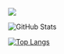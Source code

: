 ![](https://github-profile-summary-cards.vercel.app/api/cards/profile-details?username=yasuto2002&theme=tokyonight)
 
![GitHub Stats](https://github-readme-stats.vercel.app/api?username=yasuto2002&show_icons=true&theme=tokyonight)
 
[![Top Langs](https://github-readme-stats.vercel.app/api/top-langs/?username=yasuto2002&layout=compact&langs_count=6&theme=tokyonight)](https://github.com/anuraghazra/github-readme-stats)


<!--
**yasuto2002/yasuto2002** is a ✨ _special_ ✨ repository because its `README.md` (this file) appears on your GitHub profile.

Here are some ideas to get you started:

- 🔭 I’m currently working on ...
- 🌱 I’m currently learning ...
- 👯 I’m looking to collaborate on ...
- 🤔 I’m looking for help with ...
- 💬 Ask me about ...
- 📫 How to reach me: ...
- 😄 Pronouns: ...
- ⚡ Fun fact: ...
-->
